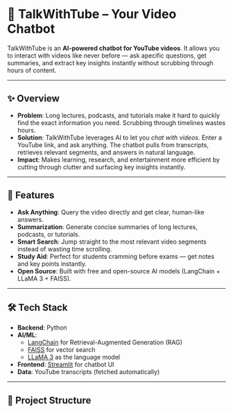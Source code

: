 # 🎥 TalkWithTube – Your Video Chatbot  

TalkWithTube is an **AI-powered chatbot for YouTube videos**. It allows you to interact with videos like never before — ask apecific questions, get summaries, and extract key insights instantly without scrubbing through hours of content.  

---

## ✨ Overview  

- **Problem**: Long lectures, podcasts, and tutorials make it hard to quickly find the exact information you need. Scrubbing through timelines wastes hours.  
- **Solution**: TalkWithTube leverages AI to let you *chat with videos*. Enter a YouTube link, and ask anything. The chatbot pulls from transcripts, retrieves relevant segments, and answers in natural language.  
- **Impact**: Makes learning, research, and entertainment more efficient by cutting through clutter and surfacing key insights instantly.  

---

## 🚀 Features  

- **Ask Anything**: Query the video directly and get clear, human-like answers.  
- **Summarization**: Generate concise summaries of long lectures, podcasts, or tutorials.  
- **Smart Search**: Jump straight to the most relevant video segments instead of wasting time scrolling.  
- **Study Aid**: Perfect for students cramming before exams — get notes and key points instantly.  
- **Open Source**: Built with free and open-source AI models (LangChain + LLaMA 3 + FAISS).  

---

## 🛠️ Tech Stack  

- **Backend**: Python  
- **AI/ML**:  
  - [LangChain](https://www.langchain.com/) for Retrieval-Augmented Generation (RAG)  
  - [FAISS](https://faiss.ai/) for vector search  
  - [LLaMA 3](https://llama.meta.com/) as the language model  
- **Frontend**: [Streamlit](https://streamlit.io/) for chatbot UI  
- **Data**: YouTube transcripts (fetched automatically)  

---

## 📂 Project Structure  


